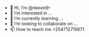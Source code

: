 - 👋 Hi, I’m @nkevin9-
- 👀 I’m interested in ...
- 🌱 I’m currently learning ...
- 💞️ I’m looking to collaborate on ...
- 📫 How to reach me +254712715871

<!---
nkevin90/nkevin90 is a ✨ special ✨ repository because its `README.md` (this file) appears on your GitHub profile.
You can click the Preview link to take a look at your changes.
--->
